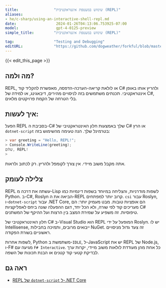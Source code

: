 ```yaml
---
title:                "שימוש במעטפת אינטראקטיבית (REPL)"
aliases:
- he/c-sharp/using-an-interactive-shell-repl.md
date:                  2024-01-26T04:13:06.753925-07:00
model:                 gpt-4-0125-preview
simple_title:         "שימוש במעטפת אינטראקטיבית (REPL)"

tag:                  "Testing and Debugging"
editURL:              "https://github.com/dogweather/forkful/blob/master/content/he/c-sharp/using-an-interactive-shell-repl.md"
---
```


{{< edit_this_page >}}

## מה ולמה?
REPL, או לולאת קריאה-הערכה-הדפסה, מאפשרת להקליד קוד C# ולהריץ אותו באופן אינטראקטיבי. תכנתים משתמשים בזה לניסויים מהירים, דיבאגינג, או למידה של C#, בלי הטרחה של הקמת פרויקטים מלאים.

## איך לעשות:
הפעל REPL בסביבת ה-C# שלך באמצעות חלון האינטראקטיבי של C# או הרץ `dotnet-script` בטרמינל שלך. הנה טעימה מהשימוש בזה:

```csharp
> var greeting = "Hello, REPL!";
> Console.WriteLine(greeting);
שלום, REPL!
> 
```

אתה מקבל משוב מיידי. אין צורך לקומפל ולהריץ. רק לכתוב ולראות.

## צלילה לעומק
REPL עשתה את דרכה מ-Lisp לשפות מודרניות, והצליחה במיוחד בשפות דינמיות כמו Python. ב-C#, Roslyn הביאה את ה-REPL קרוב יותר למפתחים. `csi` עבור Roslyn, ו-`dotnet-script` עבור .NET Core, הם אופציות טובות. מבט מעמיק יותר: הם מעריכים קוד לפי שורה, ולא הכל יחד, דגם ההפעלה שונה ביחס לאפליקציות C# טיפוסיות. זה משפיע על שמירת המצב בין הרצות ועל ההיקף של המשתנים.

חלון האינטראקטיבי של C# ב-Visual Studio הוא REPL המופעל על ידי Roslyn. יש לו Intellisense, ייבואים מרובים, ותמיכה בחבילות NuGet. זה צעד גדול מניסויים ראשוניים בשורת הפקודה.

לשפות אחרות, Python משתמשת ב-`IDLE`, ל-JavaScript יש את REPL של Node.js, ו-F# מגיעה עם `F# Interactive`. כל אחת מהן מעודדת לולאות משוב מיידי, יקרות ערך לבדיקת קטעי קוד קטנים או הבנת תכונות של השפה.

## ראה גם
- [REPL של `dotnet-script` ל-.NET Core](https://github.com/filipw/dotnet-script)
